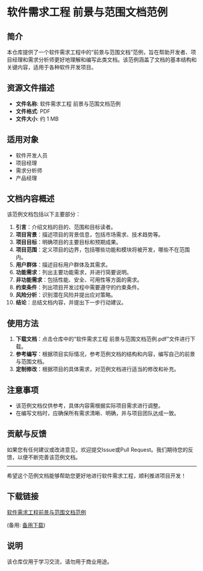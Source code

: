 # 软件需求工程 前景与范围文档范例

## 简介
本仓库提供了一个软件需求工程中的“前景与范围文档”范例，旨在帮助开发者、项目经理和需求分析师更好地理解和编写此类文档。该范例涵盖了文档的基本结构和关键内容，适用于各种软件开发项目。

## 资源文件描述
- **文件名称**: 软件需求工程 前景与范围文档范例
- **文件格式**: PDF
- **文件大小**: 约 1 MB

## 适用对象
- 软件开发人员
- 项目经理
- 需求分析师
- 产品经理

## 文档内容概述
该范例文档包括以下主要部分：
1. **引言**：介绍文档的目的、范围和目标读者。
2. **项目背景**：描述项目的背景信息，包括市场需求、技术趋势等。
3. **项目目标**：明确项目的主要目标和预期成果。
4. **项目范围**：定义项目的边界，包括哪些功能和模块将被开发，哪些不在范围内。
5. **用户群体**：描述目标用户群体及其需求。
6. **功能需求**：列出主要功能需求，并进行简要说明。
7. **非功能需求**：包括性能、安全、可用性等方面的需求。
8. **约束条件**：列出项目开发过程中需要遵守的约束条件。
9. **风险分析**：识别潜在风险并提出应对策略。
10. **结论**：总结文档内容，并提出下一步行动建议。

## 使用方法
1. **下载文档**：点击仓库中的“软件需求工程 前景与范围文档范例.pdf”文件进行下载。
2. **参考编写**：根据项目实际情况，参考范例文档的结构和内容，编写自己的前景与范围文档。
3. **定制修改**：根据项目的具体需求，对范例文档进行适当的修改和补充。

## 注意事项
- 该范例文档仅供参考，具体内容需根据实际项目需求进行调整。
- 在编写文档时，应确保所有需求清晰、明确，并与项目团队达成一致。

## 贡献与反馈
如果您有任何建议或改进意见，欢迎提交Issue或Pull Request。我们期待您的反馈，以便不断完善该范例文档。

---

希望这个范例文档能够帮助您更好地进行软件需求工程，顺利推进项目开发！

## 下载链接
[软件需求工程前景与范围文档范例](https://pan.quark.cn/s/ae7f9857a4ee) 

(备用: [备用下载](https://pan.baidu.com/s/172vWrAp-3gbpGrh-gnNHmQ?pwd=1234))

## 说明

该仓库仅用于学习交流，请勿用于商业用途。
